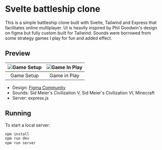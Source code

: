 # Svelte battleship clone

This is a simple battleship clone built with Svelte, Tailwind and Express that facilitates online multiplayer. UI is heavily inspired by Phil Goodwin's design on figma but fully custom built for Tailwind. Sounds were borrowed from some strategy games I play for fun and added effect.

## Preview

|![Game Setup](https://github.com/aminnausin/battleShip/assets/83550431/0ccfaebc-62fb-4aca-b043-0044f6e4c457)|![Game In Play](https://github.com/aminnausin/battleShip/assets/83550431/c27a13b4-9e1e-4e0a-a8b0-354422fbe9af)|
|:-:|:-:|
|Game Setup|Game in Play|

- Design: [Figma Community](https://figma.com/community/file/954838223155879312/battleship)
- Sounds: Sid Meier's Civilization V, Sid Meier's Civilization VI, Minecraft
- Server: express.js

## Running

To start a local server:

```bash
npm install
npm run dev
npm run server
```
